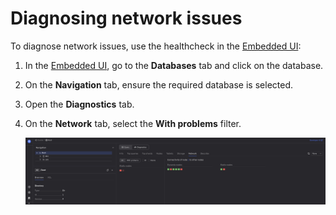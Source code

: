 # Diagnosing network issues

To diagnose network issues, use the healthcheck in the [Embedded UI](../../../../../reference/embedded-ui/index.md):

1. In the [Embedded UI](../../../../../reference/embedded-ui/index.md), go to the **Databases** tab and click on the database.

1. On the **Navigation** tab, ensure the required database is selected.

1. Open the **Diagnostics** tab.

1. On the **Network** tab, select the **With problems** filter.

    ![](../_assets/diagnostics-network.png)
